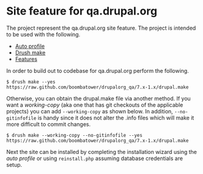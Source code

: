 # Site feature for qa.drupal.org

The project represent the qa.drupal.org site feature. The project is intended to be used with the following.

  - [Auto profile](http://drupal.org/project/auto_profile)
  - [Drush make](http://drupal.org/project/drush)
  - [Features](http://drupal.org/project/features)

In order to build out to codebase for qa.drupal.org perform the following.

    $ drush make --yes https://raw.github.com/boombatower/drupalorg_qa/7.x-1.x/drupal.make

Otherwise, you can obtain the drupal.make file via another method. If you want a *working-copy* (aka one that has git checkouts of the applicable projects) you can add `--working-copy` as shown below. In addition, `--no-gitinfofile` is handy since it does not alter the .info files which will make it more difficult to commit changes.

    $ drush make --working-copy --no-gitinfofile --yes https://raw.github.com/boombatower/drupalorg_qa/7.x-1.x/drupal.make

Next the site can be installed by completing the installation wizard using the *auto profile* or using `reinstall.php` assuming database credentials are setup.
